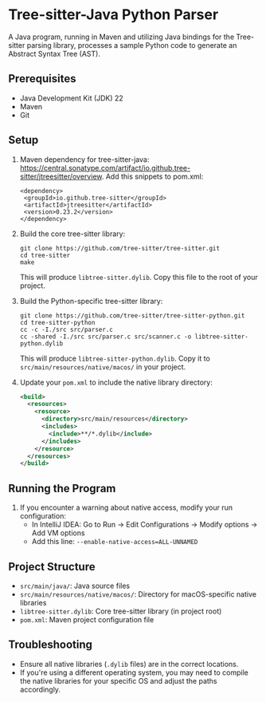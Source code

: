 # Tree-sitter-Java Python Parser

A Java program, running in Maven and utilizing Java bindings for the Tree-sitter parsing library, processes a sample Python code to generate an Abstract Syntax Tree (AST). 

## Prerequisites

- Java Development Kit (JDK) 22 
- Maven
- Git

## Setup

1. Maven dependency for tree-sitter-java: https://central.sonatype.com/artifact/io.github.tree-sitter/jtreesitter/overview.
   Add this snippets to pom.xml:
   ```
   <dependency>
    <groupId>io.github.tree-sitter</groupId>
    <artifactId>jtreesitter</artifactId>
    <version>0.23.2</version>
   </dependency>
   ```

2. Build the core tree-sitter library:
   ```
   git clone https://github.com/tree-sitter/tree-sitter.git
   cd tree-sitter
   make
   ```
   This will produce `libtree-sitter.dylib`. Copy this file to the root of your project.

3. Build the Python-specific tree-sitter library:
   ```
   git clone https://github.com/tree-sitter/tree-sitter-python.git
   cd tree-sitter-python
   cc -c -I./src src/parser.c
   cc -shared -I./src src/parser.c src/scanner.c -o libtree-sitter-python.dylib
   ```
   This will produce `libtree-sitter-python.dylib`. Copy it to `src/main/resources/native/macos/` in your project.


4. Update your `pom.xml` to include the native library directory:
   ```xml
   <build>
     <resources>
       <resource>
         <directory>src/main/resources</directory>
         <includes>
           <include>**/*.dylib</include>
         </includes>
       </resource>
     </resources>
   </build>
   ```

## Running the Program

1. If you encounter a warning about native access, modify your run configuration:
   - In IntelliJ IDEA: Go to Run → Edit Configurations → Modify options → Add VM options
   - Add this line: `--enable-native-access=ALL-UNNAMED`


## Project Structure

- `src/main/java/`: Java source files
- `src/main/resources/native/macos/`: Directory for macOS-specific native libraries
- `libtree-sitter.dylib`: Core tree-sitter library (in project root)
- `pom.xml`: Maven project configuration file

## Troubleshooting

- Ensure all native libraries (`.dylib` files) are in the correct locations.
- If you're using a different operating system, you may need to compile the native libraries for your specific OS and adjust the paths accordingly.

